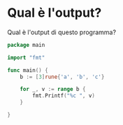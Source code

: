 # Qual è l'output?

Qual è l'output di questo programma?

```go
package main

import "fmt"

func main() {
	b := [3]rune{'a', 'b', 'c'}

	for _, v := range b {
		fmt.Printf("%c ", v)
	}

}
```